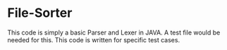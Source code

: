# File-Sorter
This code is simply a basic Parser and Lexer in JAVA. A test file would be needed for this.
This code is written for specific test cases. 
